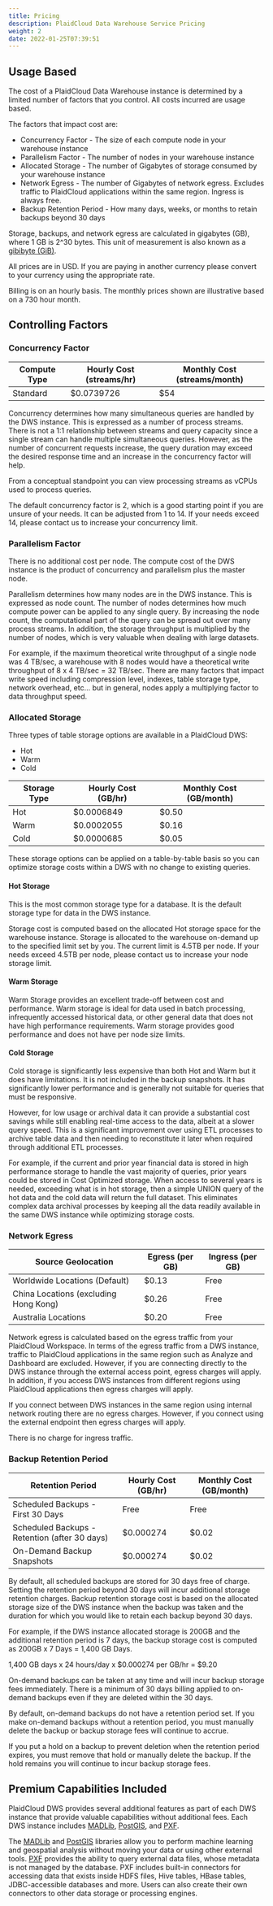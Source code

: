 ```yaml
---
title: Pricing
description: PlaidCloud Data Warehouse Service Pricing
weight: 2
date: 2022-01-25T07:39:51
---
```



## Usage Based

The cost of a PlaidCloud Data Warehouse instance is determined by a limited number of factors that you control.  All costs incurred are usage based.

The factors that impact cost are:
 - Concurrency Factor - The size of each compute node in your warehouse instance
 - Parallelism Factor - The number of nodes in your warehouse instance
 - Allocated Storage - The number of Gigabytes of storage consumed by your warehouse instance
 - Network Egress - The number of Gigabytes of network egress. Excludes traffic to PlaidCloud applications within the same region.  Ingress is always free.
 - Backup Retention Period - How many days, weeks, or months to retain backups beyond 30 days

Storage, backups, and network egress are calculated in gigabytes (GB), where 1 GB is 2^30 bytes. This unit of measurement is also known as a [gibibyte (GiB)](https://en.wikipedia.org/wiki/Byte#Multiple-byte_units).

All prices are in USD.  If you are paying in another currency please convert to your currency using the appropriate rate.

Billing is on an hourly basis.  The monthly prices shown are illustrative based on a 730 hour month.


## Controlling Factors

### Concurrency Factor

| Compute Type     | Hourly Cost (streams/hr) |  Monthly Cost (streams/month) |
|------------------|--------------------------|-------------------------------|
| Standard         |               $0.0739726 |                           $54 |

Concurrency determines how many simultaneous queries are handled by the DWS instance.  This is expressed as a number of process streams.  There is not a 1:1 relationship between streams and query capacity since a single stream can handle multiple simultaneous queries.  However, as the number of concurrent requests increase, the query duration may exceed the desired response time and an increase in the concurrency factor will help.

From a conceptual standpoint you can view processing streams as vCPUs used to process queries.

The default concurrency factor is 2, which is a good starting point if you are unsure of your needs.  It can be adjusted from 1 to 14.  If your needs exceed 14, please contact us to increase your concurrency limit.


### Parallelism Factor

There is no additional cost per node.  The compute cost of the DWS instance is the product of concurrency and parallelism plus the master node.

Parallelism determines how many nodes are in the DWS instance.  This is expressed as node count.  The number of nodes determines how much compute power can be applied to any single query.  By increasing the node count, the computational part of the query can be spread out over many process streams.  In addition, the storage throughput is multiplied by the number of nodes, which is very valuable when dealing with large datasets.

For example, if the maximum theoretical write throughput of a single node was 4 TB/sec, a warehouse with 8 nodes would have a theoretical write throughput of 8 x 4 TB/sec = 32 TB/sec.  There are many factors that impact write speed including compression level, indexes, table storage type, network overhead, etc... but in general, nodes apply a multiplying factor to data throughput speed.


### Allocated Storage

Three types of table storage options are available in a PlaidCloud DWS:
 - Hot
 - Warm
 - Cold

| Storage Type     | Hourly Cost (GB/hr) |  Monthly Cost (GB/month)  |
|------------------|---------------------|---------------------------|
| Hot              |          $0.0006849 |                     $0.50 |
| Warm             |          $0.0002055 |                     $0.16 |
| Cold             |          $0.0000685 |                     $0.05 |

These storage options can be applied on a table-by-table basis so you can optimize storage costs within a DWS with no change to existing queries.

 #### Hot Storage

 This is the most common storage type for a database.  It is the default storage type for data in the DWS instance.

 Storage cost is computed based on the allocated Hot storage space for the warehouse instance.  Storage is allocated to the warehouse on-demand up to the specified limit set by you.  The current limit is 4.5TB per node.  If your needs exceed 4.5TB per node, please contact us to increase your node storage limit.

 #### Warm Storage

Warm Storage provides an excellent trade-off between cost and performance.  Warm storage is ideal for data used in batch processing, infrequently accessed historical data, or other general data that does not have high performance requirements.  Warm storage provides good performance and does not have per node size limits.

 #### Cold Storage

 Cold storage is significantly less expensive than both Hot and Warm but it does have limitations.  It is not included in the backup snapshots.  It has significantly lower performance and is generally not suitable for queries that must be responsive.

 However, for low usage or archival data it can provide a substantial cost savings while still enabling real-time access to the data, albeit at a slower query speed.  This is a significant improvement over using ETL processes to archive table data and then needing to reconstitute it later when required through additional ETL processes.

 For example, if the current and prior year financial data is stored in high performance storage to handle the vast majority of queries, prior years could be stored in Cost Optimized storage.  When access to several years is needed, exceeding what is in hot storage, then a simple UNION query of the hot data and the cold data will return the full dataset.  This eliminates complex data archival processes by keeping all the data readily available in the same DWS instance while optimizing storage costs.
 

### Network Egress

| Source Geolocation                   | Egress (per GB) |  Ingress (per GB) |
|--------------------------------------|-----------------|-------------------|
| Worldwide Locations (Default)        |           $0.13 |              Free |
| China Locations (excluding Hong Kong)|           $0.26 |              Free |
| Australia Locations                  |           $0.20 |              Free |


Network egress is calculated based on the egress traffic from your PlaidCloud Workspace.  In terms of the egress traffic from a DWS instance, traffic to PlaidCloud applications in the same region such as Analyze and Dashboard are excluded.  However, if you are connecting directly to the DWS instance through the external access point, egress charges will apply.  In addition, if you access DWS instances from different regions using PlaidCloud applications then egress charges will apply.

If you connect between DWS instances in the same region using internal network routing there are no egress charges.  However, if you connect using the external endpoint then egress charges will apply.

There is no charge for ingress traffic.


### Backup Retention Period

| Retention Period                               | Hourly Cost (GB/hr) |  Monthly Cost (GB/month)  |
|------------------------------------------------|---------------------|---------------------------|
| Scheduled Backups - First 30 Days              |                Free |                      Free |
| Scheduled Backups - Retention (after 30 days)  |           $0.000274 |                     $0.02 |
| On-Demand Backup Snapshots                     |           $0.000274 |                     $0.02 |


By default, all scheduled backups are stored for 30 days free of charge.  Setting the retention period beyond 30 days will incur additional storage retention charges.  Backup retention storage cost is based on the allocated storage size of the DWS instance when the backup was taken and the duration for which you would like to retain each backup beyond 30 days.

For example, if the DWS instance allocated storage is 200GB and the additional retention period is 7 days, the backup storage cost is computed as 200GB x 7 Days = 1,400 GB Days.

1,400 GB days x 24 hours/day x $0.000274 per GB/hr = $9.20

On-demand backups can be taken at any time and will incur backup storage fees immediately.  There is a minimum of 30 days billing applied to on-demand backups even if they are deleted within the 30 days.

By default, on-demand backups do not have a retention period set.  If you make on-demand backups without a retention period, you must manually delete the backup or backup storage fees will continue to accrue.

If you put a hold on a backup to prevent deletion when the retention period expires, you must remove that hold or manually delete the backup.  If the hold remains you will continue to incur backup storage fees. 

## Premium Capabilities Included

PlaidCloud DWS provides several additional features as part of each DWS instance that provide valuable capabilities without additional fees.  Each DWS instance includes [MADLib](https://madlib.apache.org/), [PostGIS](https://postgis.net/), and [PXF](https://github.com/greenplum-db/pxf).

The [MADLib](https://madlib.apache.org/) and [PostGIS](https://postgis.net/) libraries allow you to perform machine learning and geospatial analysis without moving your data or using other external tools.  [PXF](https://github.com/greenplum-db/pxf) provides the ability to query external data files, whose metadata is not managed by the database. PXF includes built-in connectors for accessing data that exists inside HDFS files, Hive tables, HBase tables, JDBC-accessible databases and more. Users can also create their own connectors to other data storage or processing engines.

